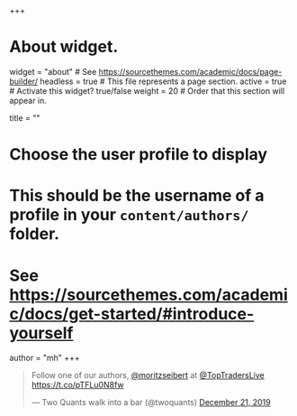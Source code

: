 +++
# About widget.
widget = "about"  # See https://sourcethemes.com/academic/docs/page-builder/
headless = true  # This file represents a page section.
active = true  # Activate this widget? true/false
weight = 20  # Order that this section will appear in.

title = ""

# Choose the user profile to display
# This should be the username of a profile in your `content/authors/` folder.
# See https://sourcethemes.com/academic/docs/get-started/#introduce-yourself
author = "mh"
+++

<div class="center">
<blockquote class="twitter-tweet" data-partner="tweetdeck"><p lang="en" dir="ltr">Follow one of our authors, <a href="https://twitter.com/moritzseibert?ref_src=twsrc%5Etfw">@moritzseibert</a> at <a href="https://twitter.com/TopTradersLive?ref_src=twsrc%5Etfw">@TopTradersLive</a> <a href="https://t.co/pTFLu0N8fw">https://t.co/pTFLu0N8fw</a></p>&mdash; Two Quants walk into a bar (@twoquants) <a href="https://twitter.com/twoquants/status/1208396109909024769?ref_src=twsrc%5Etfw">December 21, 2019</a></blockquote>
<script async src="https://platform.twitter.com/widgets.js" charset="utf-8"></script>
</div>


